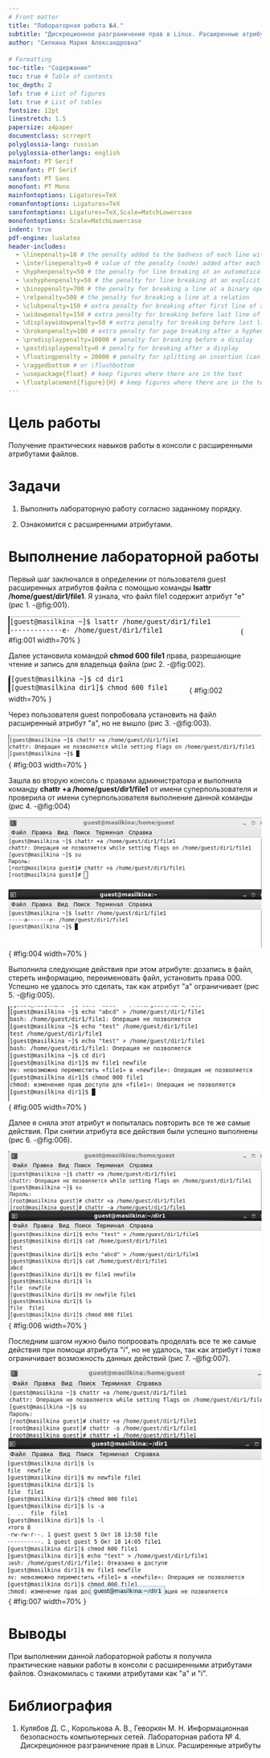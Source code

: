 ```yaml
---
# Front matter
title: "Лабораторная работа №4."
subtitle: "Дискреционное разграничение прав в Linux. Расширенные атрибуты"
author: "Силкина Мария Александровна"

# Formatting
toc-title: "Содержание"
toc: true # Table of contents
toc_depth: 2
lof: true # List of figures
lot: true # List of tables
fontsize: 12pt
linestretch: 1.5
papersize: a4paper
documentclass: scrreprt
polyglossia-lang: russian
polyglossia-otherlangs: english
mainfont: PT Serif
romanfont: PT Serif
sansfont: PT Sans
monofont: PT Mono
mainfontoptions: Ligatures=TeX
romanfontoptions: Ligatures=TeX
sansfontoptions: Ligatures=TeX,Scale=MatchLowercase
monofontoptions: Scale=MatchLowercase
indent: true
pdf-engine: lualatex
header-includes:
  - \linepenalty=10 # the penalty added to the badness of each line within a paragraph (no associated penalty node) Increasing the value makes tex try to have fewer lines in the paragraph.
  - \interlinepenalty=0 # value of the penalty (node) added after each line of a paragraph.
  - \hyphenpenalty=50 # the penalty for line breaking at an automatically inserted hyphen
  - \exhyphenpenalty=50 # the penalty for line breaking at an explicit hyphen
  - \binoppenalty=700 # the penalty for breaking a line at a binary operator
  - \relpenalty=500 # the penalty for breaking a line at a relation
  - \clubpenalty=150 # extra penalty for breaking after first line of a paragraph
  - \widowpenalty=150 # extra penalty for breaking before last line of a paragraph
  - \displaywidowpenalty=50 # extra penalty for breaking before last line before a display math
  - \brokenpenalty=100 # extra penalty for page breaking after a hyphenated line
  - \predisplaypenalty=10000 # penalty for breaking before a display
  - \postdisplaypenalty=0 # penalty for breaking after a display
  - \floatingpenalty = 20000 # penalty for splitting an insertion (can only be split footnote in standard LaTeX)
  - \raggedbottom # or \flushbottom
  - \usepackage{float} # keep figures where there are in the text
  - \floatplacement{figure}{H} # keep figures where there are in the text
---
```


# Цель работы

Получение практических навыков работы в консоли с расширенными атрибутами файлов.

# Задачи

1. Выполнить лабораторную работу согласно заданному порядку.

2. Ознакомится с расширенными атрибутами.

# Выполнение лабораторной работы 

Первый шаг заключался в определении от пользователя guest расширенных атрибутов файла с помощью команды **lsattr /home/guest/dir1/file1**. Я узнала, что файл file1 содержит атрибут "е" (рис 1. -@fig:001).

![Расширенные атрибуты file1](image/1.png){ #fig:001 width=70% }

Далее установила командой **chmod 600 file1** права, разрешающие чтение и запись для владельца файла (рис 2. -@fig:002). 

![Установка прав](image/2.png){ #fig:002 width=70% }

Через пользователя guest попробовала установить на файл расширенный атрибут "а", но не вышло (рис 3. -@fig:003).

![Установка атрибута "а"](image/3.png){ #fig:003 width=70% }

Зашла во вторую консоль с правами администратора и выполнила команду **chattr +a /home/guest/dir1/file1** от имени суперпользователя и проверила от имени суперпользователя выполнение данной команды (рис 4. -@fig:004)

![Расширение атрибутов от имени суперпользователя](image/4.png){ #fig:004 width=70% }

Выполнила следующие действия при этом атрибуте: дозапись в файл, стереть информацию, переименовать файл, установить права 000. Успешно не удалось это сделать, так как атрибут "а" ограничивает (рис 5. -@fig:005). 

![Выполнение действий при атрибуте "а"](image/5.png){ #fig:005 width=70% }

Далее я сняла этот атрибут и попыталась повторить все те же самые действия. При снятии атрибута все действия были успешно выполнены (рис 6. -@fig:006).

![Выполнение действий при снятии атрибута "а"](image/6.png){ #fig:006 width=70% }

Последним шагом нужно было попроовать проделать все те же самые действия при помощи атрибута "i", но не удалось, так как атрибут i тоже ограничивает возможность данных действий (рис 7. -@fig:007).

![Выполнение действий при атрибуте "i"](image/7.png){ #fig:007 width=70% }

# Выводы

При выполнении данной лабораторной работы я получила практические навыки работы в консоли с расширенными атрибутами файлов. Ознакомилась с такими атрибутами как "a" и "i".

# Библиография

1. Кулябов Д. С., Королькова А. В., Геворкян М. Н. Информационная безопасность компьютерных сетей. Лабораторная работа № 4. Дискреционное разграничение прав в Linux. Расширенные атрибуты